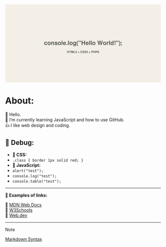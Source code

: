 <!-- About v.1.3.1 -->
<!-- Logo: oval - inspired by Patreon new logo, before that it was a circle. -->

![profile banner](github-profile-banner-page.png)

# About:  

👋 Hello.  
🌱 I’m currently learning JavaScript and how to use GitHub.  
👍 I like web design and coding.

## 🐞 Debug:
- **🎨 CSS:**
- `.class { border 1px solid red; }`
- **📜 JavaScript:**
- `alert("test");`
- `console.log("test");`
- `console.table("test");`
  
---

**📄 Examples of links:**  
  
🔗 [MDN Web Docs](https://developer.mozilla.org/en-US/)  
🔗 [W3Schools](https://www.w3schools.com/)  
🔗 [Web.dev](https://web.dev/)  
  
---
> [!NOTE]
> [Markdown Syntax](https://docs.github.com/github/writing-on-github/getting-started-with-writing-and-formatting-on-github/basic-writing-and-formatting-syntax)

  



<!--
** is a ✨ _special_ ✨ repository because its `README.md` (this file) appears on your GitHub profile.

Here are some ideas to get you started:

- 🔭 I’m currently working on ...
- 🌱 I’m currently learning ...
- 👯 I’m looking to collaborate on ...
- 🤔 I’m looking for help with ...
- 💬 Ask me about ...
- 📫 How to reach me: ...
- 😄 Pronouns: ...
- ⚡ Fun fact: ...
-->


